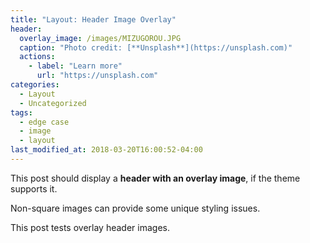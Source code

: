 ```yaml
---
title: "Layout: Header Image Overlay"
header:
  overlay_image: /images/MIZUGOROU.JPG
  caption: "Photo credit: [**Unsplash**](https://unsplash.com)"
  actions:
    - label: "Learn more"
      url: "https://unsplash.com"
categories:
  - Layout
  - Uncategorized
tags:
  - edge case
  - image
  - layout
last_modified_at: 2018-03-20T16:00:52-04:00
---
```


This post should display a **header with an overlay image**, if the theme supports it.

Non-square images can provide some unique styling issues.

This post tests overlay header images.

<!---
---
title: "Haoxiang Lin (林浩翔)"
header:
  overlay_image: /images/MIZUGOROU.JPG
  overlay_filter: 0.5
permalink: /
---

Mizugorou-san is thinking...
-->
